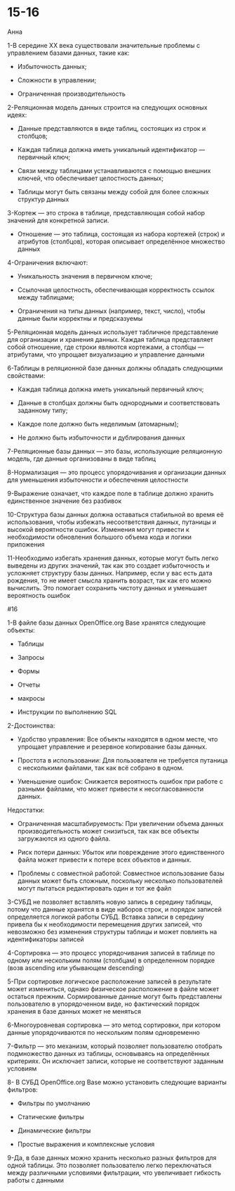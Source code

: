 # 15-16
Анна

1-В середине ХХ века существовали значительные проблемы с управлением базами данных, такие как:

- Избыточность данных;
  
- Сложности в управлении;
  
- Ограниченная производительность

2-Реляционная модель данных строится на следующих основных идеях:

- Данные представляются в виде таблиц, состоящих из строк и столбцов;
  
- Каждая таблица должна иметь уникальный идентификатор — первичный ключ;
  
- Связи между таблицами устанавливаются с помощью внешних ключей, что обеспечивает целостность данных;
  
- Таблицы могут быть связаны между собой для более сложных структур данных

3-Кортеж — это строка в таблице, представляющая собой набор значений для конкретной записи.

- Отношение — это таблица, состоящая из набора кортежей (строк) и атрибутов (столбцов), которая описывает определённое множество данных

4-Ограничения включают:
- Уникальность значения в первичном ключе;
  
- Ссылочная целостность, обеспечивающая корректность ссылок между таблицами;
  
- Ограничения на типы данных (например, текст, число), чтобы данные были корректны и предсказуемы

5-Реляционная модель данных использует табличное представление для организации и хранения данных. Каждая таблица представляет собой отношение, где строки являются кортежами, а столбцы — атрибутами, что упрощает визуализацию и управление данными

6-Таблицы в реляционной базе данных должны обладать следующими свойствами:

- Каждая таблица должна иметь уникальный первичный ключ;
  
- Данные в столбцах должны быть однородными и соответствовать заданному типу;
  
- Каждое поле должно быть неделимым (атомарным);
  
- Не должно быть избыточности и дублирования данных

7-Реляционные базы данных — это базы, использующие реляционную модель, где данные организованы в виде таблиц

8-Нормализация — это процесс упорядочивания и организации данных для уменьшения избыточности и обеспечения целостности

9-Выражение означает, что каждое поле в таблице должно хранить единственное значение без разбивок

10-Структура базы данных должна оставаться стабильной во время её использования, чтобы избежать несоответствия данных, путаницы и высокой вероятности ошибок. Изменения могут привести к необходимости обновления большого объема кода и логики приложения

11-Необходимо избегать хранения данных, которые могут быть легко выведены из других значений, так как это создает избыточность и усложняет структуру базы данных. Например, если у вас есть дата рождения, то не имеет смысла хранить возраст, так как его можно вычислить. Это помогает сохранить чистоту данных и уменьшает вероятность ошибок

#16

1-В файле базы данных OpenOffice.org Base хранятся следующие объекты:

- Таблицы
  
- Запросы
  
- Формы
  
- Отчеты
  
- макросы
  
- Инструкции по выполнению SQL

2-Достоинства:

- Удобство управления: Все объекты находятся в одном месте, что упрощает управление и резервное копирование базы данных.
  
- Простота в использовании: Для пользователя не требуется путаница с несколькими файлами, так как всё собрано в одном.

- Уменьшение ошибок: Снижается вероятность ошибок при работе с разными файлами, что может привести к несогласованности данных.

Недостатки:

- Ограниченная масштабируемость: При увеличении объема данных производительность может снизиться, так как все объекты загружаются из одного файла.
  
- Риск потери данных: Убыток или повреждение этого единственного файла может привести к потере всех объектов и данных.

- Проблемы с совместной работой: Совместное использование базы данных может быть сложным, поскольку несколько пользователей могут пытаться редактировать один и тот же файл

3-СУБД не позволяет вставлять новую запись в середину таблицы, потому что данные хранятся в виде наборов строк, и порядок записей определяется логикой работы СУБД. Вставка записи в середину привела бы к необходимости перемещения других записей, что невозможно без изменения структуры таблицы и может повлиять на идентификаторы записей

4-Сортировка — это процесс упорядочивания записей в таблице по одному или нескольким полям (столбцам) в определенном порядке (возв ascending или убывающем descending)

5-При сортировке логическое расположение записей в результате может измениться, однако физическое расположение в файле может остаться прежним. Сормированные данные могут быть представлены пользователю в упорядоченном виде, но фактический порядок хранения в базе данных может не меняться

6-Многоуровневая сортировка — это метод сортировки, при котором данные упорядочиваются по нескольким полям одновременно

7-Фильтр — это механизм, который позволяет пользователю отобрать подмножество данных из таблицы, основываясь на определённых критериях. Он исключает записи, которые не соответствуют заданным условиям

8-
В СУБД OpenOffice.org Base можно установить следующие варианты фильтров:

- Фильтры по умолчанию
  
- Статические фильтры
  
- Динамические фильтры
  
- Простые выражения и комплексные условия

9-Да, в базе данных можно хранить несколько разных фильтров для одной таблицы. Это позволяет пользователю легко переключаться между различными условиями фильтрации, что увеличивает гибкость работы с данными
